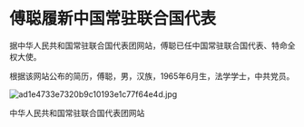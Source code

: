 # 傅聪履新中国常驻联合国代表

据中华人民共和国常驻联合国代表团网站，傅聪已任中国常驻联合国代表、特命全权大使。

根据该网站公布的简历，傅聪，男，汉族，1965年6月生，法学学士，中共党员。

![ad1e4733e7320b9c10193e1c77f64e4d.jpg](https://raw.githubusercontent.com/qqhsx/qqnews_image/main/2024/04/17/傅聪履新中国常驻联合国代表/ad1e4733e7320b9c10193e1c77f64e4d.jpg)

中华人民共和国常驻联合国代表团网站

